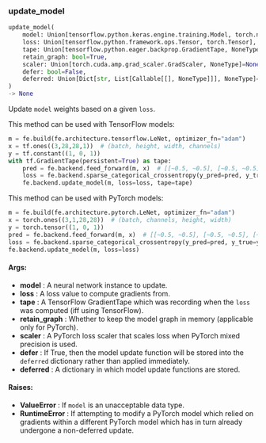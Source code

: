 

### update_model
```python
update_model(
	model: Union[tensorflow.python.keras.engine.training.Model, torch.nn.modules.module.Module],
	loss: Union[tensorflow.python.framework.ops.Tensor, torch.Tensor],
	tape: Union[tensorflow.python.eager.backprop.GradientTape, NoneType]=None,
	retain_graph: bool=True,
	scaler: Union[torch.cuda.amp.grad_scaler.GradScaler, NoneType]=None,
	defer: bool=False,
	deferred: Union[Dict[str, List[Callable[[], NoneType]]], NoneType]=None
)
-> None
```
Update `model` weights based on a given `loss`.

This method can be used with TensorFlow models:
```python
m = fe.build(fe.architecture.tensorflow.LeNet, optimizer_fn="adam")
x = tf.ones((3,28,28,1))  # (batch, height, width, channels)
y = tf.constant((1, 0, 1))
with tf.GradientTape(persistent=True) as tape:
    pred = fe.backend.feed_forward(m, x)  # [[~0.5, ~0.5], [~0.5, ~0.5], [~0.5, ~0.5]]
    loss = fe.backend.sparse_categorical_crossentropy(y_pred=pred, y_true=y)  # ~2.3
    fe.backend.update_model(m, loss=loss, tape=tape)
```

This method can be used with PyTorch models:
```python
m = fe.build(fe.architecture.pytorch.LeNet, optimizer_fn="adam")
x = torch.ones((3,1,28,28))  # (batch, channels, height, width)
y = torch.tensor((1, 0, 1))
pred = fe.backend.feed_forward(m, x)  # [[~0.5, ~0.5], [~0.5, ~0.5], [~0.5, ~0.5]]
loss = fe.backend.sparse_categorical_crossentropy(y_pred=pred, y_true=y)  # ~2.3
fe.backend.update_model(m, loss=loss)
```


#### Args:

* **model** :  A neural network instance to update.
* **loss** :  A loss value to compute gradients from.
* **tape** :  A TensorFlow GradientTape which was recording when the `loss` was computed (iff using TensorFlow).
* **retain_graph** :  Whether to keep the model graph in memory (applicable only for PyTorch).
* **scaler** :  A PyTorch loss scaler that scales loss when PyTorch mixed precision is used.
* **defer** :  If True, then the model update function will be stored into the `deferred` dictionary rather than        applied immediately.
* **deferred** :  A dictionary in which model update functions are stored.

#### Raises:

* **ValueError** :  If `model` is an unacceptable data type.
* **RuntimeError** :  If attempting to modify a PyTorch model which relied on gradients within a different PyTorch model        which has in turn already undergone a non-deferred update.